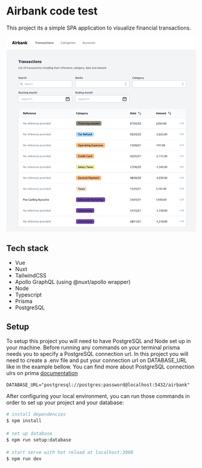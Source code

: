 # Airbank code test

This project its a simple SPA application to visualize financial transactions.

![Airbank Project](static/airbank.png)

## Tech stack

- Vue
- Nuxt
- TailwindCSS
- Apollo GraphQL (using @nuxt/apollo wrapper)
- Node
- Typescript
- Prisma
- PostgreSQL

## Setup

To setup this project you will need to have PostgreSQL and Node set up
in your machine. Before running any commands on your terminal prisma
needs you to specify a PostgreSQL connection url. In this project you will need to
create a .env file and put your connection url on DATABASE_URL like in
the example bellow. You can find more about PostgreSQL connection ulrs on prima [documentation](https://www.prisma.io/docs/reference/database-reference/connection-urls)

```
DATABASE_URL="postgresql://postgres:password@localhost:5432/airbank"
```

After configuring your local environment, you can run those commands in order to set up your project and your database:

```bash
# install dependencies
$ npm install

# set up database
$ npm run setup:database

# start serve with hot reload at localhost:3000
$ npm run dev
```
